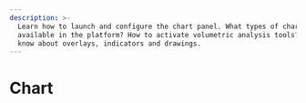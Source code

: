 ```yaml
---
description: >-
  Learn how to launch and configure the chart panel. What types of charts are
  available in the platform? How to activate volumetric analysis tools? Get to
  know about overlays, indicators and drawings.
---
```


# Chart

